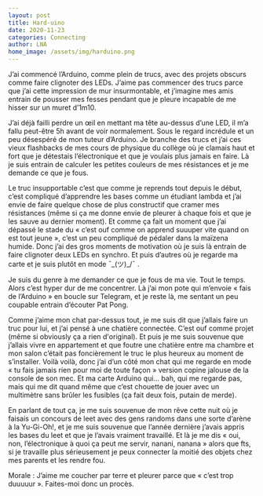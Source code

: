 ```yaml
---
layout: post
title: Hard-uino
date: 2020-11-23
categories: Connecting
author: LNA
home_image: /assets/img/harduino.png
---
```

J’ai commencé l’Arduino, comme plein de trucs, avec des projets obscurs comme faire clignoter des LEDs. J’aime pas commencer des trucs parce que j’ai cette impression de mur insurmontable, et j’imagine mes amis entrain de pousser mes fesses pendant que je pleure incapable de me hisser sur un muret d’1m10. 

J’ai déjà failli perdre un œil en mettant ma tête au-dessus d’une LED, il m’a fallu peut-être 5h avant de voir normalement. Sous le regard incrédule et un peu désespéré de mon tuteur d’Arduino. Je branche des trucs et j’ai ces vieux flashbacks de mes cours de physique du collège où je clamais haut et fort que je détestais l’électronique et que je voulais plus jamais en faire. Là je suis entrain de calculer les petites couleurs de mes résistances et je me demande ce que je fous. 

Le truc insupportable c’est que comme je reprends tout depuis le début, c’est compliqué d’apprendre les bases comme un étudiant lambda et j’ai envie de faire quelque chose de plus constructif que cramer mes résistances (même si ça me donne envie de pleurer à chaque fois et que je les sauve au dernier moment). Et comme ça fait un moment que j’ai dépassé le stade du « c’est ouf comme on apprend suuuper vite quand on est tout jeune », c’est un peu compliqué de pédaler dans la maïzena humide. Donc j’ai des gros moments de motivation où je suis là entrain de faire clignoter deux LEDs en synchro. Et puis d’autres où je regarde ma carte et je suis plutôt en mode  ¯\_(ツ)_/¯ . 

Je suis du genre à me demander ce que je fous de ma vie. Tout le temps. Alors c’est hyper dur de me concentrer. Là j’ai mon pote qui m’envoie « fais de l’Arduino » en boucle sur Telegram, et je reste là, me sentant un peu coupable entrain d’écouter Pat Pong. 

Comme j’aime mon chat par-dessus tout, je me suis dit que j’allais faire un truc pour lui, et j’ai pensé à une chatière connectée. C’est ouf comme projet (même si obviously ça a rien d'original). Et puis je me suis souvenue que j’allais vivre en appartement et que foutre une chatière entre ma chambre et mon salon c’était pas foncièrement le truc le plus heureux au moment de s’installer. Voilà voilà, donc j’ai d’un côté mon chat qui me regarde en mode « tu fais jamais rien pour moi de toute façon » version copine jalouse de la console de son mec. Et ma carte Arduino qui… bah, qui me regarde pas, mais qui me dit quand même que c’est chouette de jouer avec un multimètre sans brûler les fusibles (ça fait deux fois, putain de merde). 

En parlant de tout ça, je me suis souvenue de mon rêve cette nuit où je faisais un concours de leet avec des gens randoms dans une sorte d’arène à la Yu-Gi-Oh!, et je me suis souvenue que l’année dernière j’avais appris les bases du leet et que je l’avais vraiment travaillé. Et là je me dis « oui, non, l’électronique à quoi ça peut me servir, nanani, nanana » alors que fts, si je travaille plus sérieusement je peux connecter la moitié des objets chez mes parents et les rendre fou. 

<p class="morale">Morale : J’aime me coucher par terre et pleurer parce que « c’est trop duuuuur ». Faites-moi donc un procès.</p>
